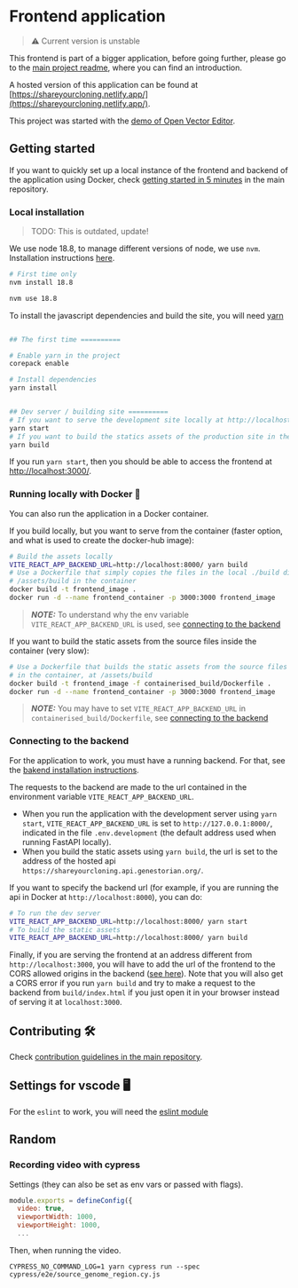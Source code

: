 # Frontend application

> :warning: Current version is unstable

This frontend is part of a bigger application, before going further, please go to the [main project readme](https://github.com/manulera/ShareYourCloning), where you can find an introduction.

A hosted version of this application can be found at [https://shareyourcloning.netlify.app/](https://shareyourcloning.netlify.app/).

This project was started with the [demo of Open Vector Editor](https://github.com/tnrich/ove-react-demo-repo).

## Getting started

If you want to quickly set up a local instance of the frontend and backend of the application using Docker, check [getting started in 5 minutes](https://github.com/manulera/ShareYourCloning#timer_clock-getting-started-in-5-minutes) in the main repository.

### Local installation

> TODO: This is outdated, update!

We use node 18.8, to manage different versions of node, we use `nvm`. Installation instructions [here](https://github.com/nvm-sh/nvm#installing-and-updating).

```bash
# First time only
nvm install 18.8

nvm use 18.8
```

To install the javascript dependencies and build the site, you will need [yarn]()


```bash

## The first time ==========

# Enable yarn in the project
corepack enable

# Install dependencies
yarn install


## Dev server / building site ==========
# If you want to serve the development site locally at http://localhost:3000/
yarn start
# If you want to build the statics assets of the production site in the folder ./build
yarn build
```

If you run `yarn start`, then you should be able to access the frontend at [http://localhost:3000/](http://localhost:3000/).

### Running locally with Docker :whale:

You can also run the application in a Docker container.

If you build locally, but you want to serve from the container (faster option, and what is used to create the docker-hub image):

```bash
# Build the assets locally
VITE_REACT_APP_BACKEND_URL=http://localhost:8000/ yarn build
# Use a Dockerfile that simply copies the files in the local ./build directory to
# /assets/build in the container
docker build -t frontend_image .
docker run -d --name frontend_container -p 3000:3000 frontend_image
```

> **_NOTE:_**
To understand why the env variable `VITE_REACT_APP_BACKEND_URL` is used, see [connecting to the backend](#connecting-to-the-backend)

If you want to build the static assets from the source files inside the container (very slow):

```bash
# Use a Dockerfile that builds the static assets from the source files
# in the container, at /assets/build
docker build -t frontend_image -f containerised_build/Dockerfile .
docker run -d --name frontend_container -p 3000:3000 frontend_image
```
> **_NOTE:_**
You may have to set `VITE_REACT_APP_BACKEND_URL` in `containerised_build/Dockerfile`, see [connecting to the backend](#connecting-to-the-backend)

### Connecting to the backend

For the application to work, you must have a running backend. For that, see the [bakend installation instructions](https://github.com/manulera/ShareYourCloning_backend#local-installation).

The requests to the backend are made to the url contained in the environment variable `VITE_REACT_APP_BACKEND_URL`.
* When you run the application with the development server using `yarn start`, `VITE_REACT_APP_BACKEND_URL` is set to `http://127.0.0.1:8000/`, indicated in the file `.env.development` (the default address used when running FastAPI locally).
* When you build the static assets using `yarn build`, the url is set to the address of the hosted api `https://shareyourcloning.api.genestorian.org/`.

If you want to specify the backend url (for example, if you are running the api in Docker at `http://localhost:8000`), you can do:

```bash
# To run the dev server
VITE_REACT_APP_BACKEND_URL=http://localhost:8000/ yarn start
# To build the static assets
VITE_REACT_APP_BACKEND_URL=http://localhost:8000/ yarn build
```

Finally, if you are serving the frontend at an address different from `http://localhost:3000`, you will have to add the url of the frontend to the CORS allowed origins in the backend ([see here](https://github.com/manulera/ShareYourCloning_backend#connecting-to-the-frontend)). Note that you will also get a CORS error if you run `yarn build` and try to make a request to the backend from `build/index.html` if you just open it in your browser instead of serving it at `localhost:3000`.

## Contributing :hammer_and_wrench:

Check [contribution guidelines in the main repository](https://github.com/manulera/ShareYourCloning/blob/master/CONTRIBUTING.md).

## Settings for vscode :desktop_computer:

For the `eslint` to work, you will need the [eslint module](https://marketplace.visualstudio.com/items?itemName=dbaeumer.vscode-eslint)

## Random

### Recording video with cypress

Settings (they can also be set as env vars or passed with flags).

```javascript
module.exports = defineConfig({
  video: true,
  viewportWidth: 1000,
  viewportHeight: 1000,
  ...
```

Then, when running the video.
```
CYPRESS_NO_COMMAND_LOG=1 yarn cypress run --spec cypress/e2e/source_genome_region.cy.js
```

